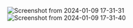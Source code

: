 ![Screenshot from 2024-01-09 17-31-31](https://github.com/Mbaliii/Web_Designs/assets/124290369/bf348935-20b3-4e83-9e01-0530728f27f0)
![Screenshot from 2024-01-09 17-31-40](https://github.com/Mbaliii/Web_Designs/assets/124290369/b78f190d-570b-4ce4-943a-d247ea51c417)

